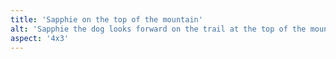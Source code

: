 ```yaml
---
title: 'Sapphie on the top of the mountain'
alt: 'Sapphie the dog looks forward on the trail at the top of the mountain'
aspect: '4x3'
---
```

